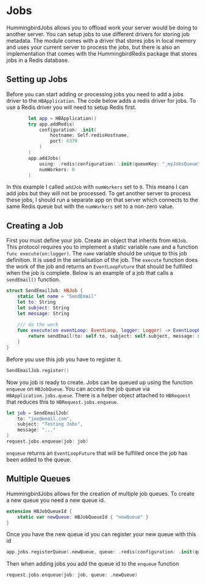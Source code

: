 # Jobs

HummingbirdJobs allows you to offload work your server would be doing to another server. You can setup jobs to use different drivers for storing job metadata. The module comes with a driver that stores jobs in local memory and uses your current server to process the jobs, but there is also an implementation that comes with the HummingbirdRedis package that stores jobs in a Redis database. 

## Setting up Jobs

Before you can start adding or processing jobs you need to add a jobs driver to the `HBApplication`. The code below adds a redis driver for jobs. To use a Redis driver you will need to setup Redis first.
```swift
        let app = HBApplication()
        try app.addRedis(
            configuration: .init(
                hostname: Self.redisHostname,
                port: 6379
            )
        )
        app.addJobs(
            using: .redis(configuration: .init(queueKey: "_myJobsQueue")),
            numWorkers: 0
        )
```
In this example I called `addJob` with `numWorkers` set to `0`. This means I can add jobs but they will not be processed. To get another server to process these jobs, I should run a separate app on that server which connects to the same Redis queue but with the `numWorkers` set to a non-zero value.

## Creating a Job

First you must define your job. Create an object that inherits from `HBJob`. This protocol requires you to implement a static variable `name` and a function `func execute(on:logger)`. The `name` variable should be unique to this job definition. It is used in the serialisation of the job. The `execute` function does the work of the job and returns an `EventLoopFuture` that should be fulfilled when the job is complete. Below is an example of a job that calls a `sendEmail()` function.
```swift
struct SendEmailJob: HBJob {
    static let name = "SendEmail"
    let to: String
    let subject: String
    let message: String
    
    /// do the work
    func execute(on eventLoop: EventLoop, logger: Logger) -> EventLoopFuture<Void> {
        return sendEmail(to: self.to, subject: self.subject, message: self.message)
    }
}
```
Before you use this job you have to register it. 
```swift
SendEmailJob.register()
```
Now you job is ready to create. Jobs can be queued up using the function `enqueue` on `HBJobQueue`. You can access the job queue via `HBApplication.jobs.queue`. There is a helper object attached to `HBRequest` that reduces this to `HBRequest.jobs.enqueue`. 
```swift
let job = SendEmailJob(
    to: "joe@email.com",
    subject: "Testing Jobs",
    message: "..."
)
request.jobs.enqueue(job: job)
```
`enqueue` returns an `EventLoopFuture` that will be fulfilled once the job has been added to the queue.

## Multiple Queues

HummingbirdJobs allows for the creation of multiple job queues. To create a new queue you need a new queue id.
```swift
extension HBJobQueueId {
    static var newQueue: HBJobQueueId { "newQueue" }
}
```
Once you have the new queue id you can register your new queue with this id
```swift
app.jobs.registerQueue(.newQueue, queue: .redis(configuration: .init(queueKey: "_myNewJobsQueue")))
```
Then when adding jobs you add the queue id to the `enqueue` function
```swift
request.jobs.enqueue(job: job, queue: .newQueue)
```
